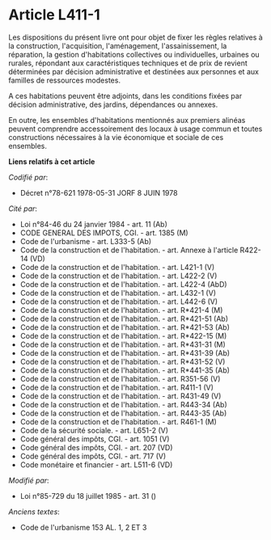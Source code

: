 # Article L411-1

Les dispositions du présent livre ont pour objet de fixer les règles relatives à la construction, l'acquisition,
l'aménagement, l'assainissement, la réparation, la gestion d'habitations collectives ou individuelles, urbaines ou rurales,
répondant aux caractéristiques techniques et de prix de revient déterminées par décision administrative et destinées aux
personnes et aux familles de ressources modestes.

A ces habitations peuvent être adjoints, dans les conditions fixées par décision administrative, des jardins, dépendances ou
annexes.

En outre, les ensembles d'habitations mentionnés aux premiers alinéas peuvent comprendre accessoirement des locaux à usage
commun et toutes constructions nécessaires à la vie économique et sociale de ces ensembles.

**Liens relatifs à cet article**

_Codifié par_:

  - Décret n°78-621 1978-05-31 JORF 8 JUIN 1978

_Cité par_:

  - Loi n°84-46 du 24 janvier 1984 - art. 11 (Ab)
  - CODE GENERAL DES IMPOTS, CGI. - art. 1385 (M)
  - Code de l'urbanisme - art. L333-5 (Ab)
  - Code de la construction et de l'habitation. - art. Annexe à l'article R422-14 (VD)
  - Code de la construction et de l'habitation. - art. L421-1 (V)
  - Code de la construction et de l'habitation. - art. L422-2 (V)
  - Code de la construction et de l'habitation. - art. L422-4 (AbD)
  - Code de la construction et de l'habitation. - art. L432-1 (V)
  - Code de la construction et de l'habitation. - art. L442-6 (V)
  - Code de la construction et de l'habitation. - art. R*421-4 (M)
  - Code de la construction et de l'habitation. - art. R*421-51 (Ab)
  - Code de la construction et de l'habitation. - art. R*421-53 (Ab)
  - Code de la construction et de l'habitation. - art. R*422-15 (M)
  - Code de la construction et de l'habitation. - art. R*431-31 (M)
  - Code de la construction et de l'habitation. - art. R*431-39 (Ab)
  - Code de la construction et de l'habitation. - art. R*431-52 (V)
  - Code de la construction et de l'habitation. - art. R*441-35 (Ab)
  - Code de la construction et de l'habitation. - art. R351-56 (V)
  - Code de la construction et de l'habitation. - art. R411-1 (V)
  - Code de la construction et de l'habitation. - art. R431-49 (V)
  - Code de la construction et de l'habitation. - art. R443-34 (Ab)
  - Code de la construction et de l'habitation. - art. R443-35 (Ab)
  - Code de la construction et de l'habitation. - art. R461-1 (M)
  - Code de la sécurité sociale. - art. L651-2 (V)
  - Code général des impôts, CGI. - art. 1051 (V)
  - Code général des impôts, CGI. - art. 207 (VD)
  - Code général des impôts, CGI. - art. 717 (V)
  - Code monétaire et financier - art. L511-6 (VD)

_Modifié par_:

  - Loi n°85-729 du 18 juillet 1985 - art. 31 ()

_Anciens textes_:

  - Code de l'urbanisme 153 AL. 1, 2 ET 3
